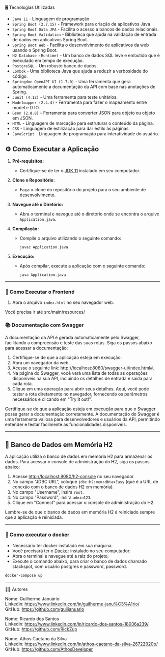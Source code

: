 


🖥️ Tecnologias Utilizadas
* `Java 11` - Linguagem de programação
* `Spring Boot (2.7.15)` - Framework para criação de aplicativos Java
* `Spring Boot Data JPA` - Facilita o acesso a bancos de dados relacionais.
* `Spring Boot Validation` - Biblioteca que ajuda na validação de entrada de dados em aplicativos Spring Boot.
* `Spring Boot Web` - Facilita o desenvolvimento de aplicativos da web usando o Spring Boot.
* `H2 Database (Runtime)` - Um banco de dados SQL leve e embutido que é executado em tempo de execução.
* `PostgreSQL` - Um robusto banco de dados.
* `Lombok` - Uma biblioteca Java que ajuda a reduzir a verbosidade do código.
* `Springdoc OpenAPI UI (1.7.0)` -  Uma ferramenta que gera automaticamente a documentação da API com base nas anotações do Spring.
* `Junit (4.12)` -  Uma ferramenta para teste unitários.
* `Modelmapper (2.4.4)` -  Ferramenta para fazer o mapeamento entre model e DTO.
* `Gson (2.8.8)` -  Ferramenta para converter JSON para objeto ou objeto em JSON.
* `HTML` - Linguagem de marcação para estruturar o conteúdo da página.
* `CSS` - Linguagem de estilização para dar estilo às páginas.
* `JavaScript` - Linguagem de programação para interatividade do usuário.




## ⚙️ Como Executar a Aplicação

1. **Pré-requisitos:**
    - Certifique-se de ter o [JDK 11](https://www.oracle.com/java/technologies/downloads/#java11) instalado em seu computador.

2. **Clone o Repositório:**
    - Faça o clone do repositório do projeto para o seu ambiente de desenvolvimento.

3. **Navegue até o Diretório:**
    - Abra o terminal e navegue até o diretório onde se encontra o arquivo `Application.java`.

4. **Compilação:**
    - Compile o arquivo utilizando o seguinte comando:
      ```
      javac Application.java
      ```

5. **Execução:**
    - Após compilar, execute a aplicação com o seguinte comando:
      ```
      java Application.java
      ```

---

### 🚀 Como Executar o Frontend

1. Abra o arquivo `index.html` no seu navegador web.

Você precisa ir até src/main/resources/


### 📚 Documentação com Swagger

A documentação da API é gerada automaticamente pelo Swagger, facilitando a compreensão e teste das suas rotas. Siga os passos abaixo para acessar a documentação:

1. Certifique-se de que a aplicação esteja em execução.
2. Abra um navegador da web.
3. Acesse o seguinte link: [http://localhost:8080/swagger-ui/index.html#](http://localhost:8080/swagger-ui/index.html#).
4. Na página do Swagger, você verá uma lista de todas as operações disponíveis na sua API, incluindo os detalhes de entrada e saída para cada rota.
5. Clique em uma operação para abrir seus detalhes. Aqui, você pode testar a rota diretamente no navegador, fornecendo os parâmetros necessários e clicando em "Try it out!".

Certifique-se de que a aplicação esteja em execução para que o Swagger possa gerar a documentação corretamente. A documentação do Swagger é uma ferramenta valiosa para desenvolvedores e usuários da API, permitindo entender e testar facilmente as funcionalidades disponíveis.

---


## 🏢 Banco de Dados em Memória H2

A aplicação utiliza o banco de dados em memória H2 para armazenar os dados. Para acessar o console de administração do H2, siga os passos abaixo:

1. Acesse [http://localhost:8080/h2-console](http://localhost:8080/h2-console) no seu navegador.
2. No campo "JDBC URL", coloque `jdbc:h2:mem:dbtaxEasy` (que é a URL de conexão com o banco de dados H2 em memória).
3. No campo "Username", insira `root`.
4. No campo "Password", insira `admin123`.
5. Clique em "Connect" para acessar o console de administração do H2.

Lembre-se de que o banco de dados em memória H2 é reiniciado sempre que a aplicação é reiniciada.

---

### 🐳 Como executar o docker

- Necessário ter docker instalado em sua máquina.
- Você precisará ter o [Docker](https://www.docker.com/products/docker-desktop/) instalado no seu computador;
- Abra o terminal e navegue até a raiz do projeto;
- Execute o comando abaixo, para criar o banco de dados chamado stackspot, com usuário postgres e password, password.

```
docker-compose up
```

---

👨‍💻 Autores

Nome: Guilherme Januário <br>
Linkedin: https://www.linkedin.com/in/guilherme-janu%C3%A1rio/ <br> 
GitHub: https://github.com/guiijanuario

Nome: Ricardo dos Santos <br>
Linkedin: https://www.linkedin.com/in/ricardo-dos-santos-18006a239/ <br>
GitHub: https://github.com/RickZup <br>

Nome: Athos Caetano da Silva <br>
Linkedin: https://www.linkedin.com/in/athos-caetano-da-silva-26722020b/ <br>
GitHub: https://github.com/AthosDeveloper